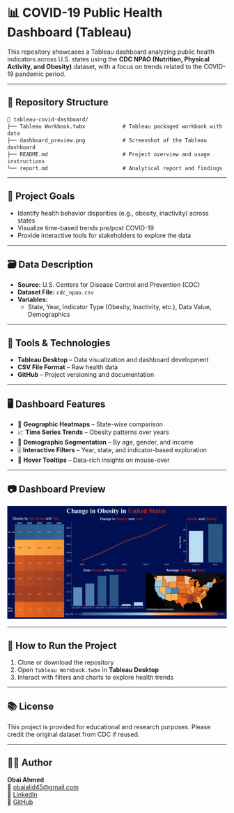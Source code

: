 # 📊 COVID-19 Public Health Dashboard (Tableau)

This repository showcases a Tableau dashboard analyzing public health indicators across U.S. states using the **CDC NPAO (Nutrition, Physical Activity, and Obesity)** dataset, with a focus on trends related to the COVID-19 pandemic period.

---

## 📂 Repository Structure

```
📁 tableau-covid-dashboard/
├── Tableau Workbook.twbx            # Tableau packaged workbook with data
├── dashboard_preview.png            # Screenshot of the Tableau dashboard
├── README.md                        # Project overview and usage instructions
└── report.md                        # Analytical report and findings
```

---

## 🧠 Project Goals

- Identify health behavior disparities (e.g., obesity, inactivity) across states
- Visualize time-based trends pre/post COVID-19
- Provide interactive tools for stakeholders to explore the data

---

## 🗃️ Data Description

- **Source:** U.S. Centers for Disease Control and Prevention (CDC)
- **Dataset File:** `cdc_npao.csv`
- **Variables:**  
  - State, Year, Indicator Type (Obesity, Inactivity, etc.), Data Value, Demographics

---

## 🔧 Tools & Technologies

- **Tableau Desktop** – Data visualization and dashboard development
- **CSV File Format** – Raw health data
- **GitHub** – Project versioning and documentation

---

## 🖥️ Dashboard Features

- 📍 **Geographic Heatmaps** – State-wise comparison  
- 📈 **Time Series Trends** – Obesity patterns over years  
- 👥 **Demographic Segmentation** – By age, gender, and income  
- 🎚️ **Interactive Filters** – Year, state, and indicator-based exploration  
- 💬 **Hover Tooltips** – Data-rich insights on mouse-over

---

## 📷 Dashboard Preview

![COVID-19 Dashboard Preview](dashboard_preview.png)

---

## 🚀 How to Run the Project

1. Clone or download the repository
2. Open `Tableau Workbook.twbx` in **Tableau Desktop**
3. Interact with filters and charts to explore health trends

---

## 📚 License

This project is provided for educational and research purposes. Please credit the original dataset from CDC if reused.

---

## 🙋‍♂️ Author

**Obai Ahmed**  
📧 obaialid45@gmail.com  
🔗 [LinkedIn](https://www.linkedin.com/in/obai-ahmed-b7697433a/)  
🔗 [GitHub](https://github.com/SoObai)
